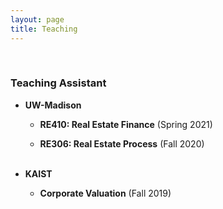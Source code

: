 ```yaml
---
layout: page
title: Teaching
---
```



<br/>

### Teaching Assistant 
 
- **UW-Madison**

  - **RE410: Real Estate Finance** (Spring 2021)

  - **RE306: Real Estate Process** (Fall 2020)
 <br/> <br/>
 
- **KAIST**

  - **Corporate Valuation** (Fall 2019)
